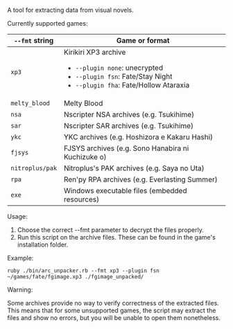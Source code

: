 A tool for extracting data from visual novels.

Currently supported games:

`--fmt` string  | Game or format
--------------- | --------------------------------
`xp3`           | Kirikiri XP3 archive <ul><li>`--plugin none`: unecrypted<li>`--plugin fsn`: Fate/Stay Night<li>`--plugin fha`: Fate/Hollow Ataraxia
`melty_blood`   | Melty Blood
`nsa`           | Nscripter NSA archives (e.g. Tsukihime)
`sar`           | Nscripter SAR archives (e.g. Tsukihime)
`ykc`           | YKC archives (e.g. Hoshizora e Kakaru Hashi)
`fjsys`         | FJSYS archives (e.g. Sono Hanabira ni Kuchizuke o)
`nitroplus/pak` | Nitroplus's PAK archives (e.g. Saya no Uta)
`rpa`           | Ren'py RPA archives (e.g. Everlasting Summer)
`exe`           | Windows executable files (embedded resources)

Usage:

1. Choose the correct --fmt parameter to decrypt the files properly.
2. Run this script on the archive files. These can be found in the game's
   installation folder.

Example:

    ruby ./bin/arc_unpacker.rb --fmt xp3 --plugin fsn ~/games/fate/fgimage.xp3 ./fgimage_unpacked/

Warning:

Some archives provide no way to verify correctness of the extracted files. This
means that for some unsupported games, the script may extract the files and
show no errors, but you will be unable to open them nonetheless.
